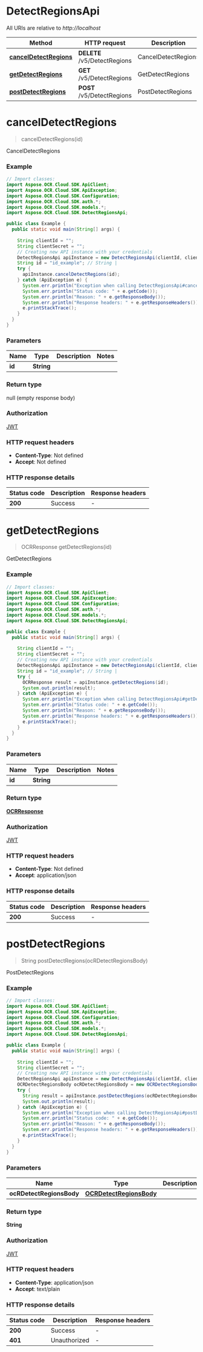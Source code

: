 # DetectRegionsApi

All URIs are relative to *http://localhost*

| Method | HTTP request | Description |
|------------- | ------------- | -------------|
| [**cancelDetectRegions**](DetectRegionsApi.md#cancelDetectRegions) | **DELETE** /v5/DetectRegions | CancelDetectRegions |
| [**getDetectRegions**](DetectRegionsApi.md#getDetectRegions) | **GET** /v5/DetectRegions | GetDetectRegions |
| [**postDetectRegions**](DetectRegionsApi.md#postDetectRegions) | **POST** /v5/DetectRegions | PostDetectRegions |


<a name="cancelDetectRegions"></a>
# **cancelDetectRegions**
> cancelDetectRegions(id)

CancelDetectRegions

### Example
```java
// Import classes:
import Aspose.OCR.Cloud.SDK.ApiClient;
import Aspose.OCR.Cloud.SDK.ApiException;
import Aspose.OCR.Cloud.SDK.Configuration;
import Aspose.OCR.Cloud.SDK.auth.*;
import Aspose.OCR.Cloud.SDK.models.*;
import Aspose.OCR.Cloud.SDK.DetectRegionsApi;

public class Example {
  public static void main(String[] args) {
    
    String clientId = "";
    String clientSecret = "";
    // Creating new API instance with your credentials
    DetectRegionsApi apiInstance = new DetectRegionsApi(clientId, clientSecret);
    String id = "id_example"; // String | 
    try {
      apiInstance.cancelDetectRegions(id);
    } catch (ApiException e) {
      System.err.println("Exception when calling DetectRegionsApi#cancelDetectRegions");
      System.err.println("Status code: " + e.getCode());
      System.err.println("Reason: " + e.getResponseBody());
      System.err.println("Response headers: " + e.getResponseHeaders());
      e.printStackTrace();
    }
  }
}
```

### Parameters

| Name | Type | Description  | Notes |
|------------- | ------------- | ------------- | -------------|
| **id** | **String**|  | |

### Return type

null (empty response body)

### Authorization

[JWT](../README.md#JWT)

### HTTP request headers

 - **Content-Type**: Not defined
 - **Accept**: Not defined

### HTTP response details
| Status code | Description | Response headers |
|-------------|-------------|------------------|
| **200** | Success |  -  |

<a name="getDetectRegions"></a>
# **getDetectRegions**
> OCRResponse getDetectRegions(id)

GetDetectRegions

### Example
```java
// Import classes:
import Aspose.OCR.Cloud.SDK.ApiClient;
import Aspose.OCR.Cloud.SDK.ApiException;
import Aspose.OCR.Cloud.SDK.Configuration;
import Aspose.OCR.Cloud.SDK.auth.*;
import Aspose.OCR.Cloud.SDK.models.*;
import Aspose.OCR.Cloud.SDK.DetectRegionsApi;

public class Example {
  public static void main(String[] args) {
    
    String clientId = "";
    String clientSecret = "";
    // Creating new API instance with your credentials
    DetectRegionsApi apiInstance = new DetectRegionsApi(clientId, clientSecret);
    String id = "id_example"; // String | 
    try {
      OCRResponse result = apiInstance.getDetectRegions(id);
      System.out.println(result);
    } catch (ApiException e) {
      System.err.println("Exception when calling DetectRegionsApi#getDetectRegions");
      System.err.println("Status code: " + e.getCode());
      System.err.println("Reason: " + e.getResponseBody());
      System.err.println("Response headers: " + e.getResponseHeaders());
      e.printStackTrace();
    }
  }
}
```

### Parameters

| Name | Type | Description  | Notes |
|------------- | ------------- | ------------- | -------------|
| **id** | **String**|  | |

### Return type

[**OCRResponse**](OCRResponse.md)

### Authorization

[JWT](../README.md#JWT)

### HTTP request headers

 - **Content-Type**: Not defined
 - **Accept**: application/json

### HTTP response details
| Status code | Description | Response headers |
|-------------|-------------|------------------|
| **200** | Success |  -  |

<a name="postDetectRegions"></a>
# **postDetectRegions**
> String postDetectRegions(ocRDetectRegionsBody)

PostDetectRegions

### Example
```java
// Import classes:
import Aspose.OCR.Cloud.SDK.ApiClient;
import Aspose.OCR.Cloud.SDK.ApiException;
import Aspose.OCR.Cloud.SDK.Configuration;
import Aspose.OCR.Cloud.SDK.auth.*;
import Aspose.OCR.Cloud.SDK.models.*;
import Aspose.OCR.Cloud.SDK.DetectRegionsApi;

public class Example {
  public static void main(String[] args) {
    
    String clientId = "";
    String clientSecret = "";
    // Creating new API instance with your credentials
    DetectRegionsApi apiInstance = new DetectRegionsApi(clientId, clientSecret);
    OCRDetectRegionsBody ocRDetectRegionsBody = new OCRDetectRegionsBody(); // OCRDetectRegionsBody | 
    try {
      String result = apiInstance.postDetectRegions(ocRDetectRegionsBody);
      System.out.println(result);
    } catch (ApiException e) {
      System.err.println("Exception when calling DetectRegionsApi#postDetectRegions");
      System.err.println("Status code: " + e.getCode());
      System.err.println("Reason: " + e.getResponseBody());
      System.err.println("Response headers: " + e.getResponseHeaders());
      e.printStackTrace();
    }
  }
}
```

### Parameters

| Name | Type | Description  | Notes |
|------------- | ------------- | ------------- | -------------|
| **ocRDetectRegionsBody** | [**OCRDetectRegionsBody**](OCRDetectRegionsBody.md)|  | |

### Return type

**String**

### Authorization

[JWT](../README.md#JWT)

### HTTP request headers

 - **Content-Type**: application/json
 - **Accept**: text/plain

### HTTP response details
| Status code | Description | Response headers |
|-------------|-------------|------------------|
| **200** | Success |  -  |
| **401** | Unauthorized |  -  |

